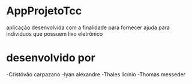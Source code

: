 # AppProjetoTcc
aplicação desenvolvida com a finalidade para fornecer ajuda para indivíduos que possuem  lixo eletrônico

# desenvolvido por
-Cristóvão carpazano
-lyan alexandre
-Thales licínio
-Thomas messeder